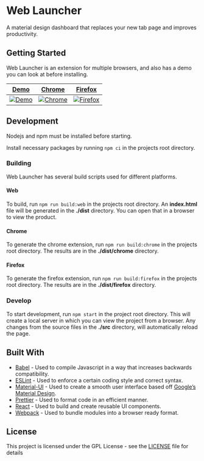 # Web Launcher

A material design dashboard that replaces your new tab page and improves productivity.

## Getting Started

Web Launcher is an extension for multiple browsers, and also has a demo you can look at before installing.

|                                                    [Demo](https://jwr12135.github.io/web-launcher/)                                                    |                                                    [Chrome](https://chrome.google.com/webstore/detail/web-launcher/akomlegpokabommpdjfmhnbdcnaefmdo/)                                                     |                                                      [Firefox](https://addons.mozilla.org/en-US/firefox/addon/weblauncher/)                                                      |
| :----------------------------------------------------------------------------------------------------------------------------------------------------: | :-------------------------------------------------------------------------------------------------------------------------------------------------------------------------------------------------------: | :------------------------------------------------------------------------------------------------------------------------------------------------------------------------------: |
| [![Demo](https://raw.githubusercontent.com/jwr12135/web-launcher/master/assets/icons/128.png 'Demo')](https://jwr12135.github.io/web-launcher/ 'Demo') | [![Chrome](https://raw.githubusercontent.com/jwr12135/web-launcher/master/assets/chrome.png 'Chrome')](https://chrome.google.com/webstore/detail/web-launcher/akomlegpokabommpdjfmhnbdcnaefmdo/ 'Chrome') | [![Firefox](https://raw.githubusercontent.com/jwr12135/web-launcher/master/assets/firefox.png 'Firefox')](https://addons.mozilla.org/en-US/firefox/addon/weblauncher/ 'Firefox') |

## Development

Nodejs and npm must be installed before starting.

Install necessary packages by running `npm ci` in the projects root directory.

### Building

Web Launcher has several build scripts used for different platforms.

#### Web

To build, run `npm run build:web` in the projects root directory. An **index.html** file will be generated in the **./dist** directory. You can open that in a browser to view the product.

#### Chrome

To generate the chrome extension, run `npm run build:chrome` in the projects root directory.
The results are in the **./dist/chrome** directory.

#### Firefox

To generate the firefox extension, run `npm run build:firefox` in the projects root directory.
The results are in the **./dist/firefox** directory.

### Develop

To start development, run `npm start` in the project root directory. This will create a local server in which you can view the project from a browser. Any changes from the source files in the **./src** directory, will automatically reload the page.

## Built With

- [Babel](https://babeljs.io/) - Used to compile Javascript in a way that increases backwards compatibility.
- [ESLint](https://eslint.org/) - Used to enforce a certain coding style and correct syntax.
- [Material-UI](https://material-ui.com/) - Used to create a smooth user interface based off [Google’s Material Design](https://material.io/).
- [Prettier](https://prettier.io/) - Used to format code in an efficient manner.
- [React](https://reactjs.org/) - Used to build and create reusable UI components.
- [Webpack](https://webpack.js.org/) - Used to bundle modules into a browser ready format.

## License

This project is licensed under the GPL License - see the [LICENSE](LICENSE) file for details
